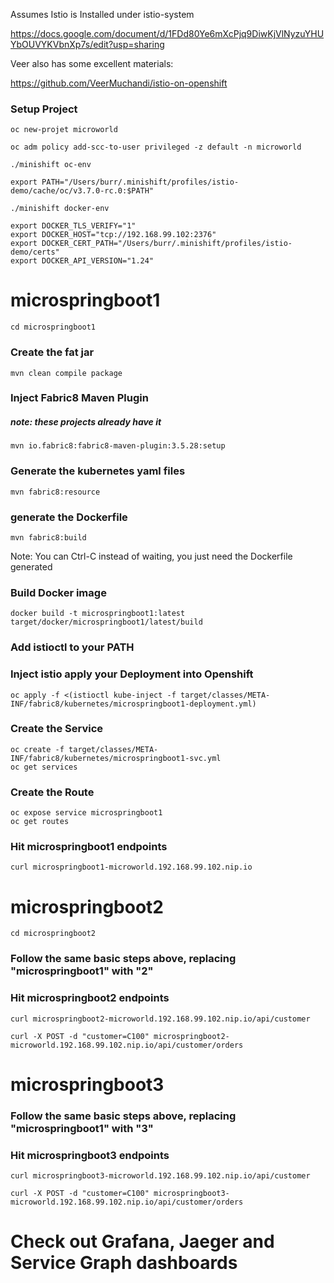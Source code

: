 Assumes Istio is Installed under istio-system

 https://docs.google.com/document/d/1FDd80Ye6mXcPjq9DiwKjVlNyzuYHUYbOUVYKVbnXp7s/edit?usp=sharing

 Veer also has some excellent materials:
 
 https://github.com/VeerMuchandi/istio-on-openshift

### Setup Project
```
oc new-projet microworld

oc adm policy add-scc-to-user privileged -z default -n microworld
```

```
./minishift oc-env
```

```
export PATH="/Users/burr/.minishift/profiles/istio-demo/cache/oc/v3.7.0-rc.0:$PATH"
```

```
./minishift docker-env
```

```
export DOCKER_TLS_VERIFY="1"
export DOCKER_HOST="tcp://192.168.99.102:2376"
export DOCKER_CERT_PATH="/Users/burr/.minishift/profiles/istio-demo/certs"
export DOCKER_API_VERSION="1.24"
```

# microspringboot1
```
cd microspringboot1
```

### Create the fat jar
```
mvn clean compile package
```

### Inject Fabric8 Maven Plugin 
##### note: these projects already have it
```
mvn io.fabric8:fabric8-maven-plugin:3.5.28:setup
```

### Generate the kubernetes yaml files
```
mvn fabric8:resource
```

### generate the Dockerfile
```
mvn fabric8:build
```

Note: You can Ctrl-C instead of waiting, you just need the Dockerfile generated

### Build Docker image
```
docker build -t microspringboot1:latest target/docker/microspringboot1/latest/build
```

### Add istioctl to your PATH

### Inject istio apply your Deployment into Openshift
```
oc apply -f <(istioctl kube-inject -f target/classes/META-INF/fabric8/kubernetes/microspringboot1-deployment.yml)
```

### Create the Service
```
oc create -f target/classes/META-INF/fabric8/kubernetes/microspringboot1-svc.yml
oc get services
```

### Create the Route
```
oc expose service microspringboot1
oc get routes
```

### Hit microspringboot1 endpoints
```
curl microspringboot1-microworld.192.168.99.102.nip.io
```

# microspringboot2
```
cd microspringboot2
```

### Follow the same basic steps above, replacing "microspringboot1" with "2"

### Hit microspringboot2 endpoints
```
curl microspringboot2-microworld.192.168.99.102.nip.io/api/customer

curl -X POST -d "customer=C100" microspringboot2-microworld.192.168.99.102.nip.io/api/customer/orders
```

# microspringboot3

### Follow the same basic steps above, replacing "microspringboot1" with "3"

### Hit microspringboot3 endpoints
```
curl microspringboot3-microworld.192.168.99.102.nip.io/api/customer

curl -X POST -d "customer=C100" microspringboot3-microworld.192.168.99.102.nip.io/api/customer/orders
```

# Check out Grafana, Jaeger and Service Graph dashboards

